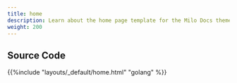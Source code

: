 ```yaml
---
title: home
description: Learn about the home page template for the Milo Docs theme.
weight: 200
---
```


## Source Code 

{{%include "layouts/_default/home.html" "golang" %}}

